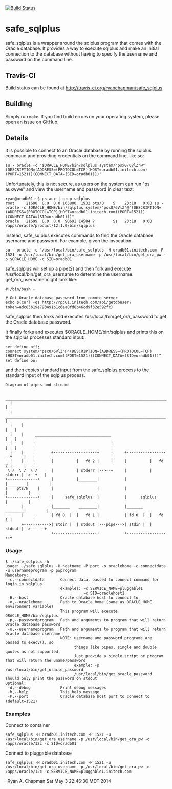 [![Build Status](https://travis-ci.org/ryanchapman/safe_sqlplus.png)](https://travis-ci.org/ryanchapman/safe_sqlplus)

# safe_sqlplus

safe_sqlplus is a wrapper around the sqlplus program that comes with the Oracle database.
It provides a way to execute sqlplus and make an initial connection to the database 
without having to specify the username and password on the command line.

## Travis-CI

Build status can be found at http://travis-ci.org/ryanchapman/safe_sqlplus

## Building

Simply run ``make``.  If you find build errors on your operating system, please open 
an issue on GitHub.

## Details

It is possible to connect to an Oracle database by running the sqlplus command and providing
credentials on the command line, like so:  

    su - oracle -c '$ORACLE_HOME/bin/sqlplus system/"psx0/6VlZ"@"(DESCRIPTION=(ADDRESS=(PROTOCOL=TCP)(HOST=oradb01.initech.com)(PORT=1521))(CONNECT_DATA=(SID=oradb01)))'

Unfortunately, this is not secure, as users on the system can run "ps auxwwe" and view the 
username and password in clear text:

    ryan@oradb01:~$ ps aux | grep sqlplus
    root     21698  0.0  0.0 163800  1932 pts/0    S    23:18   0:00 su - oracle -c $ORACLE_HOME/bin/sqlplus system/"psx0/6VlZ"@"(DESCRIPTION=(ADDRESS=(PROTOCOL=TCP)(HOST=oradb01.initech.com)(PORT=1521))(CONNECT_DATA=(SID=oradb01)))"
    oracle   21699  0.0  0.0  90692 14584 ?        Ss   23:18   0:00 /apps/oracle/product/12.1.0/bin/sqlplus

Instead, safe_sqlplus executes commands to find the Oracle database username and password.
For example, given the invocation:

    su - oracle -c '/usr/local/bin/safe_sqlplus -H oradb01.initech.com -P 1521 -u /usr/local/bin/get_ora_username -p /usr/local/bin/get_ora_pw -o $ORACLE_HOME -c SID=oradb01'

safe_sqlplus will set up a pipe(2) and then fork and execute /usr/local/bin/get_ora_username to determine the username.  get_ora_username might look like:

    #!/bin/bash -

    # Get Oracle database password from remote server
    echo $(curl -qs http://rpc01.initech.com/api/getdbuser?token=adc83b19e793491b1c6ea0fd8b46cd9f32e592fc)

safe_sqlplus then forks and executes /usr/local/bin/get_ora_password to get the Oracle database password.

It finally forks and executes $ORACLE_HOME/bin/sqlplus and prints this on the sqlplus processes standard input:

    set define off;
    connect system/"psx0/6VlZ"@"(DESCRIPTION=(ADDRESS=(PROTOCOL=TCP)(HOST=oradb01.initech.com)(PORT=1521))(CONNECT_DATA=(SID=oradb01)))"
    set define on;

and then copies standard input from the safe_sqlplus process to the standard input of the sqlplus process.

    
    
    Diagram of pipes and streams

       _______________________________________________________________________________ 
      |                                                                               |
      |     ______________________________________________________________________    |
      |    |                                                                      |   |
      |    |     _________________________________                                |   |
      |    |    |                                 |                               |   |
      |    |    |       +-------------------+     |     +-------------------+     |   |
      |    |    |       |          |   fd 2 |     |     |          |   fd 2 |     |   |
     \ /  \ /  \ /      |          | stderr |-->--+     |          | stderr |-->--+   |
    +-------------+     |          |________|           |          |________|         |
    |    pts/N    |     |                   |           |                   |         |
    +-------------+     |     safe_sqlplus  |           |      sqlplus      |         |
           |            |_______    ________|           |_______    ________|         |
           |            | fd 0  |  |   fd 1 |           | fd 0  |  |   fd 1 |         |
           +----------->| stdin |  | stdout |---pipe--->| stdin |  | stdout |-->------+
                        +-------------------+           +-------------------+
    
    
### Usage

    $ ./safe_sqlplus -h
    usage: ./safe_sqlplus -H hostname -P port -o oraclehome -c connectdata -u usernameprogram -p pwprogram
    Mandatory:
     -c,--connectdata       Connect data, passed to connect command for login in sqlplus
                            examples: -c SERVICE_NAME=pluggable1
                                      -c SID=oraclehost1
     -H,--host              Oracle database host to connect to
     -o,--oraclehome        Path to Oracle home (same as ORACLE_HOME environment variable)
                            This program will execute ORACLE_HOME/bin/sqlplus
     -p,--passwordprogram   Path and arguments to program that will return Oracle database password
     -u,--usernameprogram   Path and arguments to program that will return Oracle database username
                            NOTE: username and password programs are passed to execv(), so
                                  things like pipes, single and double quotes as not supported.
                                  Just provide a single script or program that will return the uname/password
                                  example: -p /usr/local/bin/get_oracle_password
                                  /usr/local/bin/get_oracle_password should only print the password on stdout
    Optional:
     -d,--debug             Print debug messages
     -h,--help              This help message
     -P,--port              Oracle database host port to connect to (default=1521)


### Examples

Connect to container

    safe_sqlplus -H oradb01.initech.com -P 1521 -u /usr/local/bin/get_ora_username -p /usr/local/bin/get_ora_pw -o /apps/oracle/12c -c SID=oradb01


Connect to pluggable database

    safe_sqlplus -H oradb01.initech.com -P 1521 -u /usr/local/bin/get_ora_username -p /usr/local/bin/get_ora_pw -o /apps/oracle/12c -c SERVICE_NAME=pluggable1.initech.com


-Ryan A. Chapman
 Sat May  3 22:46:30 MDT 2014
